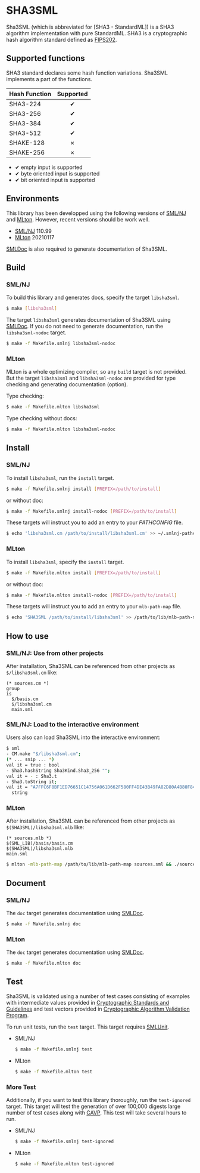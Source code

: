 
# SHA3SML

Sha3SML (which is abbreviated for [SHA3 - StandardML]) is a SHA3 algorithm implementation with pure StandardML.
SHA3 is a cryptographic hash algorithm standard defined as [FIPS202].


## Supported functions

SHA3 standard declares some hash function variations.
Sha3SML implements a part of the functions.

|Hash Function|Supported |
|:------------|:--------:|
|SHA3-224     |  ✔       |
|SHA3-256     |  ✔       |
|SHA3-384     |  ✔       |
|SHA3-512     |  ✔       |
|SHAKE-128    |  ✗       |
|SHAKE-256    |  ✗       |

- ✔ empty input is supported
- ✔ byte oriented input is supported
- ✔ bit oriented input is supported


## Environments

This library has been developped using the following versions of [SML/NJ][SML/NJ] and [MLton][MLTON].
However, recent versions should be work well.

- [SML/NJ] 110.99
- [MLton] 20210117

[SMLDoc][SMLDoc] is also required to generate documentation of Sha3SML.


## Build

### SML/NJ

To build this library and generates docs, specify the target `libsha3sml`.

```sh
$ make [libsha3sml]
```

The target `libsha3sml` generates documentation of Sha3SML using [SMLDoc].
If you do not need to generate documentation, run the `libsha3sml-nodoc` target.

```sh
$ make -f Makefile.smlnj libsha3sml-nodoc
```

### MLton

MLton is a whole optimizing compiler, so any `build` target is not provided.
But the target `libsha3sml` and `libsha3sml-nodoc` are provided for type checking and generating documentation (option).


Type checking:

```sh
$ make -f Makefile.mlton libsha3sml
```

Type checking without docs:

```sh
$ make -f Makefile.mlton libsha3sml-nodoc
```


## Install

### SML/NJ

To install `libsha3sml`, run the `install` target.

```sh
$ make -f Makefile.smlnj install [PREFIX=/path/to/install]
```

or without doc:

```sh
$ make -f Makefile.smlnj install-nodoc [PREFIX=/path/to/install]
```

These targets will instruct you to add an entry to your _PATHCONFIG_ file.

```sh
$ echo 'libsha3sml.cm /path/to/install/libsha3sml.cm' >> ~/.smlnj-pathconfig
```

### MLton

To install `libsha3sml`, specify the `install` target.

```sh
$ make -f Makefile.mlton install [PREFIX=/path/to/install]
```

or without doc:

```sh
$ make -f Makefile.mlton install-nodoc [PREFIX=/path/to/install]
```

These targets will instruct you to add an entry to your `mlb-path-map` file.

```sh
$ echo 'SHA3SML /path/to/install/libsha3sml' >> /path/to/lib/mlb-path-map
```


## How to use

### SML/NJ: Use from other projects

After installation, Sha3SML can be referenced from other projects as `$/libsha3sml.cm` like:

```
(* sources.cm *)
group
is
  $/basis.cm
  $/libsha3sml.cm
  main.sml
```

### SML/NJ: Load to the interactive environment

Users also can load Sha3SML into the interactive environment:

```sh
$ sml
- CM.make "$/libsha3sml.cm";
(* ... snip ... *)
val it = true : bool
- Sha3.hashString Sha3Kind.Sha3_256 "";
val it = - : Sha3.t
- Sha3.toString it;
val it = "A7FFC6F8BF1ED76651C14756A061D662F580FF4DE43B49FA82D80A4B80F8434A" :
  string
```


### MLton

After installation, Sha3SML can be referenced from other projects as `$(SHA3SML)/libsha3sml.mlb` like:

```
(* sources.mlb *)
$(SML_LIB)/basis/basis.cm
$(SHA3SML)/libsha3sml.mlb
main.sml
```

```sh
$ mlton -mlb-path-map /path/to/lib/mlb-path-map sources.sml && ./sources
```


## Document

### SML/NJ

The `doc` target generates documentation using [SMLDoc].

```sh
$ make -f Makefile.smlnj doc
```

### MLton

The `doc` target generates documentation using [SMLDoc].

```sh
$ make -f Makefile.mlton doc
```


## Test

Sha3SML is validated using a number of test cases consisting of examples with intermediate values provided in [Cryptographic Standards and Guidelines][EXVALS] and test vectors provided in [Cryptographic Algorithm Validation Program][CAVP].

To run unit tests, run the `test` target.
This target requires [SMLUnit].

- SML/NJ

    ```sh
    $ make -f Makefile.smlnj test
    ```

- MLton

    ```sh
    $ make -f Makefile.mlton test
    ```

### More Test

Additionally, if you want to test this library thoroughly, run the `test-ignored` target.
This target will test the generation of over 100,000 digests large number of test cases along with [CAVP].
This test will take several hours to run.

- SML/NJ

    ```sh
    $ make -f Makefile.smlnj test-ignored
    ```

- MLton

    ```sh
    $ make -f Makefile.mlton test-ignored
    ```


[SML/NJ]: https://www.smlnj.org/ "Standard ML of New Jersey"

[MLTON]: https://github.com/mlton/mlton/ "MLton"

[SMLDoc]: https://www.pllab.riec.tohoku.ac.jp/smlsharp//?SMLDoc "SMLDoc"

[SMLUnit]: https://github.com/smlsharp/SMLUnit "SMLUnit"

[FIPS202]: https://doi.org/10.6028/NIST.FIPS.202 "SHA-3 Standard: Permutation-Based Hash and Extendable-Output Functions"

[EXVALS]: https://csrc.nist.gov/projects/cryptographic-standards-and-guidelines/example-values "Cryptographic Standards and Guidelines"

[CAVP]: https://csrc.nist.gov/projects/cryptographic-algorithm-validation-program/secure-hashing "Cryptographic Algorithm Validation Program"
